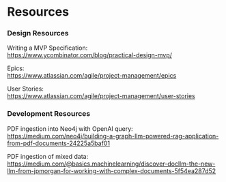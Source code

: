 # Resources

### Design Resources

Writing a MVP Specification:  
https://www.ycombinator.com/blog/practical-design-mvp/

Epics:  
https://www.atlassian.com/agile/project-management/epics

User Stories:  
https://www.atlassian.com/agile/project-management/user-stories

### Development Resources

PDF ingestion into Neo4j with OpenAI query:  
https://medium.com/neo4j/building-a-graph-llm-powered-rag-application-from-pdf-documents-24225a5baf01

PDF ingestion of mixed data:  
https://medium.com/@basics.machinelearning/discover-docllm-the-new-llm-from-jpmorgan-for-working-with-complex-documents-5f54ea287d52
